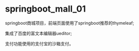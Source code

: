 # springboot_mall_01
springboot商城项目，前端页面使用了springboot推荐的thymeleaf;

集成了百度的富文本编辑器ueditor;

支付功能使用的支付宝的沙箱支付。
